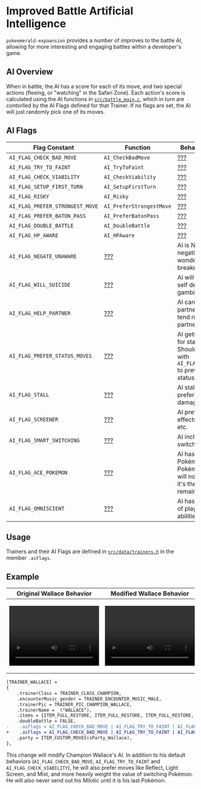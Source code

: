 # Improved Battle Artificial Intelligence

`pokeemerald-expaansion` provides a number of improves to the battle AI, allowing for more interesting and engaging battles within a developer's game.

## AI Overview

When in battle, the AI has a score for each of its move, and two special actions (fleeing, or "watching" in the Safari Zone). Each action's score is calculated using the AI functions in [`src/battle_main.c`](https://github.com/rh-hideout/pokeemerald-expansion/tree/upcoming/src/battle_main.c), which in turn are contorlled by the AI Flags defined for that Trainer. If no flags are set, the AI will just randomly pick one of its moves.

## AI Flags

|Flag Constant| Function | Behavior Description |
| ---| --- | --- |
|`AI_FLAG_CHECK_BAD_MOVE`|`AI_CheckBadMove`|[???](https://discord.com/channels/419213663107416084/1077168246555430962/1107518667710799972)|
|`AI_FLAG_TRY_TO_FAINT`|`AI_TryToFaint`|[???](https://discord.com/channels/419213663107416084/1077168246555430962/1107518667710799972)|
|`AI_FLAG_CHECK_VIABILITY`|`AI_CheckViability`|[???](https://discord.com/channels/419213663107416084/1077168246555430962/1107518667710799972)|
|`AI_FLAG_SETUP_FIRST_TURN`|`AI_SetupFirstTurn`|[???](https://discord.com/channels/419213663107416084/1077168246555430962/1107518667710799972)|
|`AI_FLAG_RISKY`|`AI_Risky`|[???](https://discord.com/channels/419213663107416084/1077168246555430962/1107518667710799972)|
|`AI_FLAG_PREFER_STRONGEST_MOVE`|`AI_PreferStrongestMove`|[???](https://discord.com/channels/419213663107416084/1077168246555430962/1107518667710799972)|
|`AI_FLAG_PREFER_BATON_PASS`|`AI_PreferBatonPass`|[???](https://discord.com/channels/419213663107416084/1077168246555430962/1107518667710799972)|
|`AI_FLAG_DOUBLE_BATTLE`|`AI_DoubleBattle`|[???](https://discord.com/channels/419213663107416084/1077168246555430962/1107518667710799972)|
|`AI_FLAG_HP_AWARE`|`AI_HPAware`|[???](https://discord.com/channels/419213663107416084/1077168246555430962/1107518667710799972)|
|`AI_FLAG_NEGATE_UNAWARE`|[???](https://discord.com/channels/419213663107416084/1077168246555430962/1107518667710799972)|AI is NOT aware of negating effects like wonder room, mold breaker, etc|
|`AI_FLAG_WILL_SUICIDE`|[???](https://discord.com/channels/419213663107416084/1077168246555430962/1107518667710799972)|AI will use explosion / self destruct / final gambit / etc|
|`AI_FLAG_HELP_PARTNER`|[???](https://discord.com/channels/419213663107416084/1077168246555430962/1107518667710799972)|AI can try to help partner. If not set, will tend not to target partner|
|`AI_FLAG_PREFER_STATUS_MOVES`|[???](https://discord.com/channels/419213663107416084/1077168246555430962/1107518667710799972)|AI gets a score bonus for status moves. Should be combined with `AI_FLAG_CHECK_BAD_MOVE` to prevent using only status moves|
|`AI_FLAG_STALL`|[???](https://discord.com/channels/419213663107416084/1077168246555430962/1107518667710799972)|AI stalls battle and prefers secondary damage/trapping/etc.|
|`AI_FLAG_SCREENER`|[???](https://discord.com/channels/419213663107416084/1077168246555430962/1107518667710799972)|AI prefers screening effects like reflect, mist, etc.|
|`AI_FLAG_SMART_SWITCHING`|[???](https://discord.com/channels/419213663107416084/1077168246555430962/1107518667710799972)|AI includes a lot more switching checks|
|`AI_FLAG_ACE_POKEMON`|[???](https://discord.com/channels/419213663107416084/1077168246555430962/1107518667710799972)|AI has an Ace Pokémon. The last Pokémon in the party will not be used until it's the last one remaining.|
|`AI_FLAG_OMNISCIENT`|[???](https://discord.com/channels/419213663107416084/1077168246555430962/1107518667710799972)|AI has full knowledge of player moves, abilities, hold items|

## Usage

Trainers and their AI Flags are defined in [`src/data/trainers.h`](https://github.com/rh-hideout/pokeemerald-expansion/tree/upcoming/src/data/trainers.h) in the member `.aiFlags`.

## Example

| Original Wallace Behavior                                    | Modified Wallace Behavior                                    |
| ------------------------------------------------------------ | ------------------------------------------------------------ |
| <p align="center"><video width="240" height="160" controls muter><source src="../../img/placeholder.mp4" type="video/mp4">Your browser does not support the video tag.</video></p> | <p align="center"><video width="240" height="160" controls muter><source src="../../img/placeholder.mp4" type="video/mp4">Your browser does not support the video tag.</video></p> |

```diff
[TRAINER_WALLACE] =
{
    .trainerClass = TRAINER_CLASS_CHAMPION,
    .encounterMusic_gender = TRAINER_ENCOUNTER_MUSIC_MALE,
    .trainerPic = TRAINER_PIC_CHAMPION_WALLACE,
    .trainerName = _("WALLACE"),
    .items = {ITEM_FULL_RESTORE, ITEM_FULL_RESTORE, ITEM_FULL_RESTORE, ITEM_FULL_RESTORE},
    .doubleBattle = FALSE,
-    .aiFlags = AI_FLAG_CHECK_BAD_MOVE | AI_FLAG_TRY_TO_FAINT | AI_FLAG_CHECK_VIABILITY,
+    .aiFlags = AI_FLAG_CHECK_BAD_MOVE | AI_FLAG_TRY_TO_FAINT | AI_FLAG_CHECK_VIABILITY | AI_FLAG_SCREENER | AI_FLAG_SMART_SWITCHING | AI_FLAG_ACE_POKEMON
    .party = ITEM_CUSTOM_MOVES(sParty_Wallace),
},
```

This change will modify Champion Wallace's AI. In addition to his default behaviors (`AI_FLAG_CHECK_BAD_MOVE`, `AI_FLAG_TRY_TO_FAINT` and `AI_FLAG_CHECK_VIABILITY`), he will also prefer moves like Reflect, Light Screen, and Mist, and more heavily weight the value of switching Pokémon. He will also never send out his Milotic until it is his last Pokémon.
